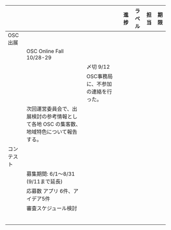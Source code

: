 |   |   |   |   | 進捗 | ラベル | 担当 | 期限 |
| - | - | - | - | -    | -      | -    | -    |
| OSC 出展  |   |   |   |      |        |      |      |
|   | OSC Online Fall　10/28-29  |   |   |      |        |      |      |
|   |   |  〆切 9/12 |   |      |        |      |      |
|   |   |  OSC事務局に、不参加の連絡を行った。 |   |      |        |      |      |
|   | 次回運営委員会で、出展検討の参考情報として各地 OSC の集客数、地域特色について報告する。  |   |   |      |        |      |      |
| コンテスト  |   |   |   |      |        |      |      |
|   |  募集期間: 6/1～8/31 (9/11まで延長) |   |   |      |        |      |      |
|   |  応募数  アプリ 6件、アイデア5件 |   |   |      |        |      |      |
|   |  審査スケジュール検討 |   |   |      |        |      |      |
|   |   |   |   |      |        |      |      |
|   |   |   |   |      |        |      |      |
|   |   |   |   |      |        |      |      |
|   |   |   |   |      |        |      |      |
|   |   |   |   |      |        |      |      |
|   |   |   |   |      |        |      |      |
